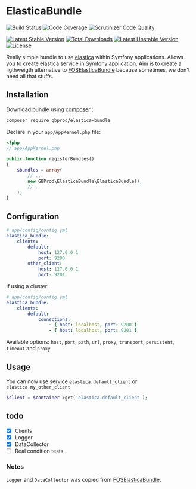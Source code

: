 # ElasticaBundle

[![Build Status](https://travis-ci.org/gbprod/elastica-bundle.svg?branch=master)](https://travis-ci.org/gbprod/elastica-bundle)
[![Code Coverage](https://scrutinizer-ci.com/g/gbprod/elastica-bundle/badges/coverage.png?b=master)](https://scrutinizer-ci.com/g/gbprod/elastica-bundle/?branch=master)
[![Scrutinizer Code Quality](https://scrutinizer-ci.com/g/gbprod/elastica-bundle/badges/quality-score.png?b=master)](https://scrutinizer-ci.com/g/gbprod/elastica-bundle/?branch=master)

[![Latest Stable Version](https://poser.pugx.org/gbprod/elastica-bundle/v/stable)](https://packagist.org/packages/gbprod/doctrine-specification)
[![Total Downloads](https://poser.pugx.org/gbprod/elastica-bundle/downloads)](https://packagist.org/packages/gbprod/doctrine-specification)
[![Latest Unstable Version](https://poser.pugx.org/gbprod/elastica-bundle/v/unstable)](https://packagist.org/packages/gbprod/doctrine-specification)
[![License](https://poser.pugx.org/gbprod/elastica-bundle/license)](https://packagist.org/packages/gbprod/doctrine-specification)

Really simple bundle to use [elastica](http://elastica.io/) within Symfony applications.
Allows you to create elastica service in Symfony application.
Aim is to create a ligthweigth alternative to [FOSElasticaBundle](https://github.com/FriendsOfSymfony/FOSElasticaBundle) because sometimes, we don't need all that stuffs.

## Installation

Download bundle using [composer](https://getcomposer.org/) :

```bash
composer require gbprod/elastica-bundle
```

Declare in your `app/AppKernel.php` file:

```php
<?php
// app/AppKernel.php

public function registerBundles()
{
    $bundles = array(
        // ...
        new GBProd\ElasticaBundle\ElasticaBundle(),
        // ...
    );
}
```

## Configuration

```yaml
# app/config/config.yml
elastica_bundle:
    clients:
        default:
            host: 127.0.0.1
            port: 9200
        other_client:
            host: 127.0.0.1
            port: 9201

```

If using a cluster:

```yaml
# app/config/config.yml
elastica_bundle:
    clients:
        default:
            connections:
                - { host: localhost, port: 9200 }
                - { host: localhost, port: 9201 }
```

Available options: `host`, `port`, `path`, `url`, `proxy`, `transport`, `persistent`, `timeout` and `proxy`

## Usage

You can now use service `elastica.default_client` or `elastica.my_other_client`

```php
$client = $container->get('elastica.default_client');
```

## todo
 * [x] Clients
 * [x] Logger
 * [x] DataCollector
 * [ ] Real condition tests

### Notes

`Logger` and `DataCollector` was copied from [FOSElasticaBundle](https://github.com/FriendsOfSymfony/FOSElasticaBundle).